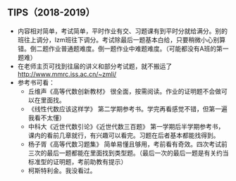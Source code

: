## TIPS（2018-2019）
+ 内容相对简单，考试简单，平时作业有交、习题课有到平时分就给满分。别的班往上调分，lzm班往下调分。考试除最后一题基本白给，只要稍微小心别算错。倒二题作业普通题难度。倒一题作业中难题难度。（可能都没有A班的第一题难）
+ 在老师主页可找到往届的讲义和部分考试题，就不搬运了 http://www.mmrc.iss.ac.cn/~zmli/
+ 参考书可看：  
  - 丘维声《高等代数创新教材》 很全面，按需阅读。作业的证明题不会做可以在里面找。
  - 《线性代数应该这样学》 第二学期参考书。学完再看感觉不错，但第一遍我看不太懂）
  - 中科大《近世代数引论》《近世代数三百题》 第一学期后半学期参考书，课内的看前几章就行，有兴趣可以看完。习题在后者基本都能找得到。
  - 杨子胥《高等代数习题集》 简单易懂且够用，考前看有奇效。四次考试前三次的最后一题都能在里面找到类型题。（最后一次的最后一题是有关约当标准型的证明题，考前助教有提示）
  - 柯斯特利金。我没看过。
